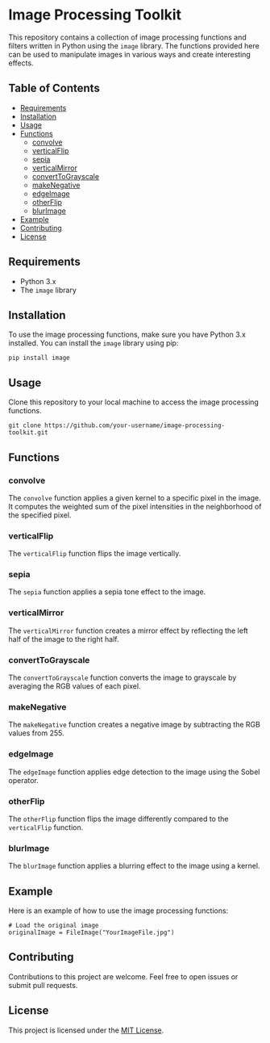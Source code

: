 # Image Processing Toolkit

This repository contains a collection of image processing functions and filters written in Python using the `image` library. The functions provided here can be used to manipulate images in various ways and create interesting effects.

## Table of Contents

- [Requirements](#requirements)
- [Installation](#installation)
- [Usage](#usage)
- [Functions](#functions)
  - [convolve](#convolve)
  - [verticalFlip](#verticalFlip)
  - [sepia](#sepia)
  - [verticalMirror](#verticalMirror)
  - [convertToGrayscale](#convertToGrayscale)
  - [makeNegative](#makeNegative)
  - [edgeImage](#edgeImage)
  - [otherFlip](#otherFlip)
  - [blurImage](#blurImage)
- [Example](#example)
- [Contributing](#contributing)
- [License](#license)

## Requirements

- Python 3.x
- The `image` library

## Installation

To use the image processing functions, make sure you have Python 3.x installed. You can install the `image` library using pip:

```
pip install image
```

## Usage

Clone this repository to your local machine to access the image processing functions.

```
git clone https://github.com/your-username/image-processing-toolkit.git
```

## Functions

### convolve

The `convolve` function applies a given kernel to a specific pixel in the image. It computes the weighted sum of the pixel intensities in the neighborhood of the specified pixel.

### verticalFlip

The `verticalFlip` function flips the image vertically.

### sepia

The `sepia` function applies a sepia tone effect to the image.

### verticalMirror

The `verticalMirror` function creates a mirror effect by reflecting the left half of the image to the right half.

### convertToGrayscale

The `convertToGrayscale` function converts the image to grayscale by averaging the RGB values of each pixel.

### makeNegative

The `makeNegative` function creates a negative image by subtracting the RGB values from 255.

### edgeImage

The `edgeImage` function applies edge detection to the image using the Sobel operator.

### otherFlip

The `otherFlip` function flips the image differently compared to the `verticalFlip` function.

### blurImage

The `blurImage` function applies a blurring effect to the image using a kernel.

## Example

Here is an example of how to use the image processing functions:

```
# Load the original image
originalImage = FileImage("YourImageFile.jpg")
```

## Contributing

Contributions to this project are welcome. Feel free to open issues or submit pull requests.

## License

This project is licensed under the [MIT License](LICENSE).
